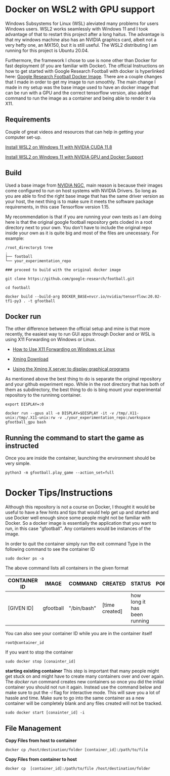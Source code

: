 
# Docker on WSL2 with GPU support
Windows Subsystems for Linux (WSL) aleviated many problems for users Windows users. WSL2 works seamlessly with Windows 11 and I took advantage of that to restart this project after a long haitus. The advantage is that my windows machine also has an NVIDIA graphics card, albeit not a very hefty one, an MX150, but it is still useful. The WSL2 distributing I am running for this project is Ubuntu 20.04.

Furthermore, the framework I chose to use is none other than Docker for fast deployment (if you are familiar with Docker). The official Instructions on how to get started with Google Research Football with docker is hyperlinked here: [Google Research Football Docker Image](https://github.com/google-research/football/blob/master/gfootball/doc/docker.md). There are a couple changes that I made in order to get my image to run smoothly. The main change I made in my setup was the base image used to have an docker image that can be run with a GPU and the correct tensorflow version, also added command to run the image as a container and being able to render it via X11.

## Requirements
Couple of great videos and resources that can help in getting your computer set-up.

[Install WSL2 on Windows 11 with NVIDIA CUDA 11.8](https://www.youtube.com/watch?v=1HzYU2_t3yc)

[Install WSL2 on Windows 11 with NVIDIA GPU and Docker Support](https://www.youtube.com/watch?v=CO43b6XWHNI&t=10s)

## Build

Used a base image from [NVIDIA NGC](https://catalog.ngc.nvidia.com/containers), main reason is because their images come configured to run on host systems with NVIDIA Drivers. So long as you are able to find the right base image that has the same driver version as your host, the next thing is to make sure it meets the software package requirements, in this case Tensorflow version 1.15. 

My recommendation is that if you are running your own tests as I am doing here is that the original google football repository gets cloded in a root directory next to your own. You don't have to include the original repo inside your own as it is quite big and most of the files are unecessary. For example:

```console
/root_directory$ tree
.
├── football
└── your_experimentation_repo

### proceed to build with the original docker image

git clone https://github.com/google-research/football.git

cd football

docker build --build-arg DOCKER_BASE=nvcr.io/nvidia/tensorflow:20.02-tf1-py3 . -t gfootball
```

## Docker run
The other difference between the official setup and mine is that more recently, the easiest way to run GUI apps through Docker and or WSL is using X11 Forwarding on Windows or Linux.

* [How to Use X11 Forwarding on Windows or Linux](https://www.youtube.com/watch?v=FlHVuA_98SA)

* [Xming Download](https://sourceforge.net/projects/xming/)

* [Using the Xming X server to display graphical programs](https://docs.vscentrum.be/access/using_the_xming_x_server_to_display_graphical_programs.html)


As mentioned above the best thing to do is separate the original repository and your github experiment repo. While in the root directory that has both of them as subdirectory, the best thing to do is bing mount your experimental repository to the runninng container.

```console
export DISPLAY=:0

docker run --gpus all -e DISPLAY=$DISPLAY -it -v /tmp/.X11-unix:/tmp/.X11-unix:rw -v ./your_experimentation_repo:/workspace gfootball_gpu bash
```

## Running the command to start the game as instructed
Once you are inside the container, launching the environment should be very simple.

```console
python3 -m gfootball.play_game --action_set=full
```

# Docker Tips/Instructions
Although this repository is not a course on Docker, I thought it would be useful to have a few hints and tips that would help get up and started and use Docker well enough since some people might not be familiar with Docker.
So a docker image is essentially the application that you want to run, in this case "gfootball". Any containers would be instances of the image.

In order to quit the container simply run the exit command
Type in the following command to see the container ID

```console
sudo docker ps -a
```
The above command lists all containers in the given format

| CONTAINER ID | IMAGE     | COMMAND     | CREATED        | STATUS                       | PORTS | NAMES         |
|--------------|-----------|-------------|----------------|------------------------------|-------|---------------|
| [GIVEN ID]   | gfootball | "/bin/bash" | [time created] | how long it has been running |       | [random name] |


You can also see your container ID while you are in the container itself
```console
root@container_id
```

If you want to stop the container
```console
sudo docker stop [conainter_id]
```

**starting existing container**
This step is important that many people might get stuck on and might have to create many containers over and over again.
The *docker run* command creates new containers so once you did the initial container you should not run it again.
Instead use the command below and make sure to put the *-i* flag for interactive mode.
This will save you a lot of hassle and time.
Make sure to go into the same container as a new container will be completely blank and any files created will not be tracked.
```console
sudo docker start [conainter_id] -i
```

## File Management

**Copy Files from host to container**
```console
docker cp /host/destination/folder [container_id]:/path/to/file 
```

**Copy Files from container to host**
```console
docker cp  [container_id]:/path/to/file /host/destination/folder
```